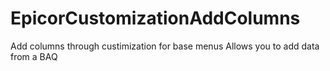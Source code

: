 # EpicorCustomizationAddColumns

Add columns through custimization for base menus
Allows you to add data from a BAQ
